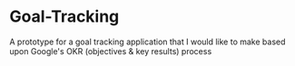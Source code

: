 Goal-Tracking
=============

A prototype for a goal tracking application that I would like to make based upon Google's OKR (objectives & key results) process
